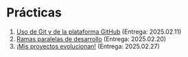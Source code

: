 # Prácticas

1. [Uso de Git y de la plataforma GitHub](./1/README.md) (Entrega: 2025.02.11)
2. [Ramas paralelas de desarrollo](./2/README.md) (Entrega: 2025.02.20)
3. [¡Mis proyectos evolucionan!](./3/README.md) (Entrega: 2025.02.27)
<!-- 4. [Ignorando archivos innecesarios](./3/README.md) (Entrega: 20xx.xx.xx) -->
